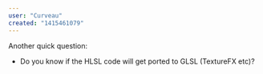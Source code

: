 ```yaml
---
user: "Curveau"
created: "1415461079"
---
```


Another quick question: 

- Do you know if the HLSL code will get ported to GLSL (TextureFX etc)?


